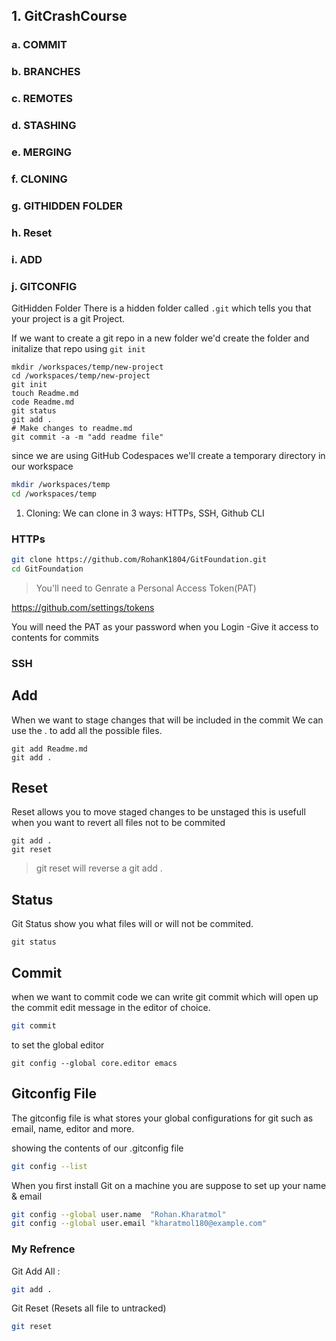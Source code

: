 ## 1. GitCrashCourse

### a. COMMIT
### b. BRANCHES
### c. REMOTES
### d. STASHING
### e. MERGING
### f. CLONING
### g. GITHIDDEN FOLDER
### h. Reset
### i. ADD
### j. GITCONFIG

GitHidden Folder
There is a hidden folder called `.git` which tells you that your project is a git Project.

If we want to create a git repo in a new folder we'd create the folder and initalize that repo using `git init`

```
mkdir /workspaces/temp/new-project
cd /workspaces/temp/new-project
git init
touch Readme.md
code Readme.md
git status
git add .
# Make changes to readme.md
git commit -a -m "add readme file"
```

since we are using GitHub Codespaces we'll create a temporary directory in our workspace

```sh
mkdir /workspaces/temp
cd /workspaces/temp
```

1. Cloning:
We can clone in 3 ways: HTTPs, SSH, Github CLI

### HTTPs
```sh
git clone https://github.com/RohanK1804/GitFoundation.git
cd GitFoundation
```

> You'll need to Genrate a Personal Access Token(PAT)

https://github.com/settings/tokens

You will need the PAT as your password when you Login
-Give it access to contents for commits


### SSH


## Add
When we want to stage changes that will be included in the commit
We can use the . to add all the possible files.
```
git add Readme.md
git add .
```

## Reset
Reset allows you to move staged changes to be unstaged
this is usefull when you want to revert all files not to be commited 

```
git add .
git reset
```

> git reset will reverse a git add .

## Status
Git Status show you what files will or will not be commited.

```
git status
```

## Commit
when we want to commit code we can write git commit which will open up the commit edit message in the editor of choice.
```sh
git commit
```
to set the global editor 
```
git config --global core.editor emacs
```

## Gitconfig File
The gitconfig file is what stores your global configurations for git such as email, name, editor and more.

showing the contents of our .gitconfig file
``` sh
git config --list 
```

When you first install Git on a machine you are suppose to set up your name & email

```sh
git config --global user.name  "Rohan.Kharatmol"
git config --global user.email "kharatmol180@example.com"
```


### My Refrence
Git Add All :
```sh
git add .
```
Git Reset (Resets all file to untracked)
```sh
git reset
````
